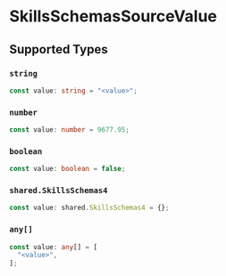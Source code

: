 # SkillsSchemasSourceValue


## Supported Types

### `string`

```typescript
const value: string = "<value>";
```

### `number`

```typescript
const value: number = 9677.95;
```

### `boolean`

```typescript
const value: boolean = false;
```

### `shared.SkillsSchemas4`

```typescript
const value: shared.SkillsSchemas4 = {};
```

### `any[]`

```typescript
const value: any[] = [
  "<value>",
];
```


